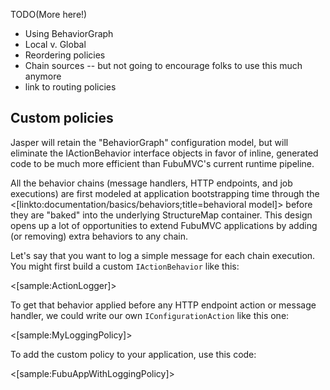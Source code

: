 <!--title: Conventions and Policies-->

TODO(More here!)

* Using BehaviorGraph
* Local v. Global
* Reordering policies
* Chain sources -- but not going to encourage folks to use this much anymore
* link to routing policies


## Custom policies

<div class="alert alert-info">Jasper will retain the "BehaviorGraph" configuration model, but will
eliminate the IActionBehavior interface objects in favor of inline, generated code to be much
more efficient than FubuMVC's current runtime pipeline.</div>

All the behavior chains (message handlers, HTTP endpoints, and job executions) are first modeled at 
application bootstrapping time through the <[linkto:documentation/basics/behaviors;title=behavioral model]> before
they are "baked" into the underlying StructureMap container. This design opens up a lot of opportunities to
extend FubuMVC applications by adding (or removing) extra behaviors to any chain.

Let's say that you want to log a simple message for each chain execution. You might first build a custom 
`IActionBehavior` like this:

<[sample:ActionLogger]>

To get that behavior applied before any HTTP endpoint action or message handler, we could write our own 
`IConfigurationAction` like this one:

<[sample:MyLoggingPolicy]>

To add the custom policy to your application, use this code:

<[sample:FubuAppWithLoggingPolicy]>